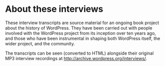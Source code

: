 # About these interviews

These interview transcripts are source material for an ongoing book project about the history of WordPress. They have been carried out with people involved with the WordPress project from its inception over ten years ago, and those who have been instrumental in shaping both WordPress itself, the wider project, and the community. 

The transcripts can be seen (converted to HTML) alongside their original MP3 interview recordings at http://archive.wordpress.org/interviews/. 
